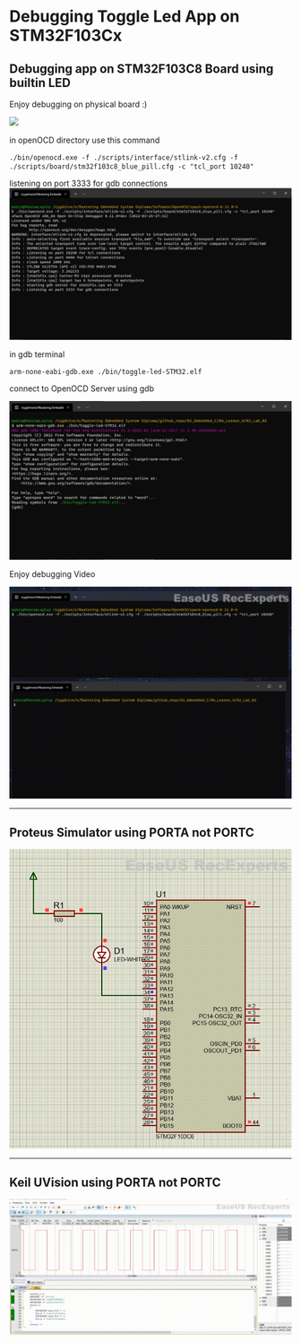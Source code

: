 # **Debugging Toggle Led App on STM32F103Cx**

## **Debugging app on STM32F103C8 Board using builtin LED**

Enjoy debugging on physical board :)

<img src="/02_Embedded_C/04_Lesson_4/02_Lab_02/img/Physical.gif" >

in openOCD directory use this command
```
./bin/openocd.exe -f ./scripts/interface/stlink-v2.cfg -f ./scripts/board/stm32f103c8_blue_pill.cfg -c "tcl_port 10240"
```
listening on port 3333 for gdb connections
<img src="/02_Embedded_C/04_Lesson_4/02_Lab_02/img/001.jpg" >

in gdb terminal
```
arm-none-eabi-gdb.exe ./bin/toggle-led-STM32.elf
```
connect to OpenOCD Server using gdb

<img src="/02_Embedded_C/04_Lesson_4/02_Lab_02/img/002.jpg" >

Enjoy debugging Video

<img src="/02_Embedded_C/04_Lesson_4/02_Lab_02/img/Terminal.gif" >

---
## **Proteus Simulator using PORTA not PORTC**

<img src="/02_Embedded_C/04_Lesson_4/02_Lab_02/img/Proteus.gif" >

---
## **Keil UVision using PORTA not PORTC**

<img src="/02_Embedded_C/04_Lesson_4/02_Lab_02/img/Keil_UVision.gif" >
